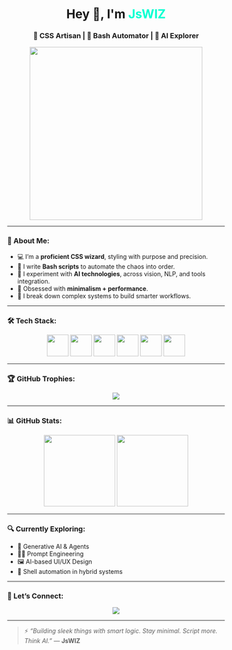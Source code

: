 <h1 align="center">Hey 👋, I'm <span style="color:#00FFD1">JsWIZ</span></h1>
<h3 align="center">🚀 CSS Artisan | 🐚 Bash Automator | 🤖 AI Explorer</h3>

<p align="center">
  <img src="https://media.giphy.com/media/qgQUggAC3Pfv687qPC/giphy.gif" width="400" />
</p>

---

### 🧠 About Me:
- 💻 I’m a **proficient CSS wizard**, styling with purpose and precision.  
- 🐚 I write **Bash scripts** to automate the chaos into order.  
- 🤖 I experiment with **AI technologies**, across vision, NLP, and tools integration.  
- 🔧 Obsessed with **minimalism + performance**.  
- 🧩 I break down complex systems to build smarter workflows.

---

### 🛠️ Tech Stack:

<p align="center">
  <img src="https://cdn.jsdelivr.net/gh/devicons/devicon/icons/css3/css3-original.svg" width="50" height="50"/>
  <img src="https://cdn.jsdelivr.net/gh/devicons/devicon/icons/bash/bash-original.svg" width="50" height="50"/>
  <img src="https://cdn.jsdelivr.net/gh/devicons/devicon/icons/python/python-original.svg" width="50" height="50"/>
  <img src="https://cdn.jsdelivr.net/gh/devicons/devicon/icons/tensorflow/tensorflow-original.svg" width="50" height="50"/>
  <img src="https://cdn.jsdelivr.net/gh/devicons/devicon/icons/pytorch/pytorch-original.svg" width="50" height="50"/>
  <img src="https://cdn.jsdelivr.net/gh/devicons/devicon/icons/github/github-original.svg" width="50" height="50"/>
</p>

---

### 🏆 GitHub Trophies:
<p align="center">
  <img src="https://github-profile-trophy.vercel.app/?username=JsWIZ&theme=tokyonight&row=1&column=6" />
</p>

---

### 📊 GitHub Stats:

<p align="center">
  <img src="https://github-readme-stats.vercel.app/api?username=JsWIZ&show_icons=true&theme=tokyonight" height="165">
  <img src="https://github-readme-stats.vercel.app/api/top-langs/?username=JsWIZ&layout=compact&theme=tokyonight" height="165">
</p>

---

### 🔍 Currently Exploring:
- 🧬 Generative AI & Agents  
- 🕵️‍♂️ Prompt Engineering  
- 🖼️ AI-based UI/UX Design  
- 🔁 Shell automation in hybrid systems  

---

### 🤝 Let’s Connect:
<p align="center">
  <a href="https://github.com/JsWIZ" target="_blank">
    <img src="https://img.shields.io/github/followers/JsWIZ?label=Follow&style=social" />
  </a>
</p>

---

> ⚡ *“Building sleek things with smart logic. Stay minimal. Script more. Think AI.”* — **JsWIZ**

<!--
**javascriptwiz/javascriptwiz** is a ✨ _special_ ✨ repository because its `README.md` (this file) appears on your GitHub profile.

Here are some ideas to get you started:

- 🔭 I’m currently working on ...
- 🌱 I’m currently learning ...
- 👯 I’m looking to collaborate on ...
- 🤔 I’m looking for help with ...
- 💬 Ask me about ...
- 📫 How to reach me: ...
- 😄 Pronouns: ...
- ⚡ Fun fact: ...
-->
